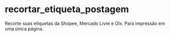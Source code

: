 # recortar_etiqueta_postagem
Recorte suas etiquetas da Shopee, Mercado Livre e Olx. Para impressão em uma única página.
